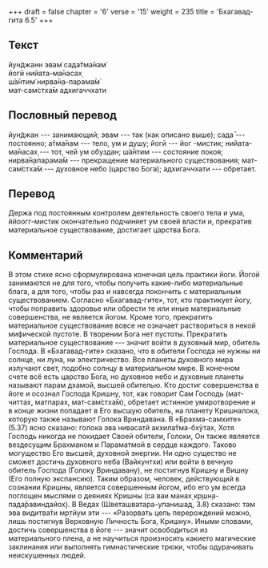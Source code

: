 +++
draft = false
chapter = '6'
verse = '15'
weight = 235
title = 'Бхагавад-гита 6.5'
+++
## Текст

йун̃джанн эвам̇ сада̄тма̄нам̇  
йогӣ нийата-ма̄насах̣  
ш́а̄нтим̇ нирва̄н̣а-парама̄м̇  
мат-сам̇стха̄м адхигаччхати

## Пословный перевод

йун̃джан --- занимающий; эвам --- так (как описано выше); сада̄ ---
постоянно; а̄тма̄нам --- тело, ум и душу; йогӣ --- йог -мистик;
нийата-ма̄насах̣ --- тот, чей ум обуздан; ш́а̄нтим --- состояние покоя;
нирва̄н̣апарама̄м --- прекращение материального существования; мат-сам̇стха̄м
--- духовное небо (царство Бога); адхигаччхати --- обретает.

## Перевод

Держа под постоянным контролем деятельность своего тела и ума,
ййоогг-мистик окончательно подчиняет ум своей власти и, прекратив
материальное существование, достигает царства Бога.

## Комментарий

В этом стихе ясно сформулирована конечная цель практики йоги. Йогой
занимаются не для того, чтобы получить какие-либо материальные блага, а
для того, чтобы раз и навсегда покончить с материальным существованием.
Согласно «Бхагавад-гите», тот, кто практикует йогу, чтобы поправить
здоровье или обрести те или иные материальные совершенства, не является
йогом. Кроме того, прекратить материальное существование вовсе не
означает раствориться в некой мифической пустоте. В творении Бога нет
пустоты. Прекратить материальное существование --- значит войти в
духовный мир, обитель Господа. В «Бхагавад-гите» сказано, что в обители
Господа не нужны ни солнце, ни луна, ни электричество. Все планеты
духовного мира излучают свет, подобно солнцу в материальном мире. В
конечном счете всё есть царство Бога, но духовное небо и духовные
планеты называют парам дхамой, высшей обителью. Кто достиг совершенства
в йоге и осознал Господа Кришну, тот, как говорит Сам Господь
(мат-читтах̣, матпарах̣, мат-сам̇стха̄м), обретает истинное умиротворение и
в конце жизни попадает в Его высшую обитель, на планету Кришналока,
которую также называют Голока Вриндавана. В «Брахма-самхите» (5.37) ясно
сказано: голока эва нивасатй акхила̄тма-бхӯтах̣. Хотя Господь никогда не
покидает Своей обители, Голоки, Он также является вездесущим Брахманом и
Параматмой в сердце каждого. Таково могущество Его высшей, духовной
энергии. Ни одно существо не сможет достичь духовного неба (Вайкунтхи)
или войти в вечную обитель Господа (Голоку Вриндавану), не постигнув
Кришну и Вишну (Его полную экспансию). Таким образом, человек,
действующий в сознании Кришны, является совершенным йогом, ибо его ум
всегда поглощен мыслями о деяниях Кришны (са ваи манах̣
кр̣шн̣а-пада̄равиндайох̣). В Ведах (Шветашватара-упанишад, 3.8) сказано: там
эва видитва̄ти мр̣тйум эти --- «Разорвать цепь перерождений можно, лишь
постигнув Верховную Личность Бога, Кришну». Иными словами, достичь
совершенства в йоге --- значит освободиться из материального плена, а не
научиться произносить какието магические заклинания или выполнять
гимнастические трюки, чтобы одурачивать неискушенных людей.
